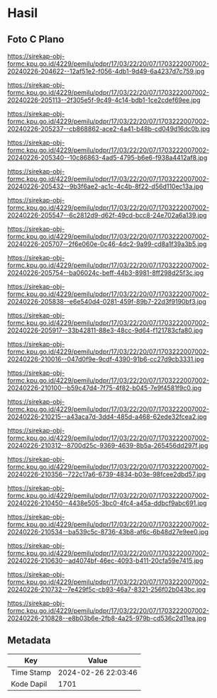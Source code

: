 # Hasil

## Foto C Plano

https://sirekap-obj-formc.kpu.go.id/4229/pemilu/pdpr/17/03/22/20/07/1703222007002-20240226-204622--12af51e2-f056-4db1-9d49-6a4237d7c759.jpg

https://sirekap-obj-formc.kpu.go.id/4229/pemilu/pdpr/17/03/22/20/07/1703222007002-20240226-205113--2f305e5f-9c49-4c14-bdb1-1ce2cdef69ee.jpg

https://sirekap-obj-formc.kpu.go.id/4229/pemilu/pdpr/17/03/22/20/07/1703222007002-20240226-205237--cb868862-ace2-4a41-b48b-cd049d16dc0b.jpg

https://sirekap-obj-formc.kpu.go.id/4229/pemilu/pdpr/17/03/22/20/07/1703222007002-20240226-205340--10c86863-4ad5-4795-b6e6-f938a4412af8.jpg

https://sirekap-obj-formc.kpu.go.id/4229/pemilu/pdpr/17/03/22/20/07/1703222007002-20240226-205432--9b3f6ae2-ac1c-4c4b-8f22-d56d110ec13a.jpg

https://sirekap-obj-formc.kpu.go.id/4229/pemilu/pdpr/17/03/22/20/07/1703222007002-20240226-205547--6c2812d9-d62f-49cd-bcc8-24e702a6a139.jpg

https://sirekap-obj-formc.kpu.go.id/4229/pemilu/pdpr/17/03/22/20/07/1703222007002-20240226-205707--2f6e060e-0c46-4dc2-9a99-cd8a1f39a3b5.jpg

https://sirekap-obj-formc.kpu.go.id/4229/pemilu/pdpr/17/03/22/20/07/1703222007002-20240226-205754--ba06024c-beff-44b3-8981-8ff298d25f3c.jpg

https://sirekap-obj-formc.kpu.go.id/4229/pemilu/pdpr/17/03/22/20/07/1703222007002-20240226-205838--e6e540d4-0281-459f-89b7-22d3f9190bf3.jpg

https://sirekap-obj-formc.kpu.go.id/4229/pemilu/pdpr/17/03/22/20/07/1703222007002-20240226-205917--33b42811-88e3-48cc-9d64-f121783cfa80.jpg

https://sirekap-obj-formc.kpu.go.id/4229/pemilu/pdpr/17/03/22/20/07/1703222007002-20240226-210016--047d0f9e-9cdf-4390-91b6-cc27d9cb3331.jpg

https://sirekap-obj-formc.kpu.go.id/4229/pemilu/pdpr/17/03/22/20/07/1703222007002-20240226-210100--b59c47d4-7f75-4f82-b045-7e9f4581f9c0.jpg

https://sirekap-obj-formc.kpu.go.id/4229/pemilu/pdpr/17/03/22/20/07/1703222007002-20240226-210215--a43aca7d-3dd4-485d-a468-62ede32fcea2.jpg

https://sirekap-obj-formc.kpu.go.id/4229/pemilu/pdpr/17/03/22/20/07/1703222007002-20240226-210312--8700d25c-9369-4639-8b5a-265456dd297f.jpg

https://sirekap-obj-formc.kpu.go.id/4229/pemilu/pdpr/17/03/22/20/07/1703222007002-20240226-210356--722c17a6-6739-4834-b03e-98fcee2dbd57.jpg

https://sirekap-obj-formc.kpu.go.id/4229/pemilu/pdpr/17/03/22/20/07/1703222007002-20240226-210450--4438e505-3bc0-4fc4-a45a-ddbcf9abc691.jpg

https://sirekap-obj-formc.kpu.go.id/4229/pemilu/pdpr/17/03/22/20/07/1703222007002-20240226-210534--ba539c5c-8736-43b8-af6c-6b48d27e9ee0.jpg

https://sirekap-obj-formc.kpu.go.id/4229/pemilu/pdpr/17/03/22/20/07/1703222007002-20240226-210630--ad4074bf-46ec-4093-b411-20cfa59e7415.jpg

https://sirekap-obj-formc.kpu.go.id/4229/pemilu/pdpr/17/03/22/20/07/1703222007002-20240226-210732--7e429f5c-cb93-46a7-8321-256f02b043bc.jpg

https://sirekap-obj-formc.kpu.go.id/4229/pemilu/pdpr/17/03/22/20/07/1703222007002-20240226-210828--e8b03b6e-2fb8-4a25-979b-cd536c2d11ea.jpg


## Metadata

| Key        | Value               |
| ---------- | ------------------- |
| Time Stamp | 2024-02-26 22:03:46 |
| Kode Dapil | 1701                |



